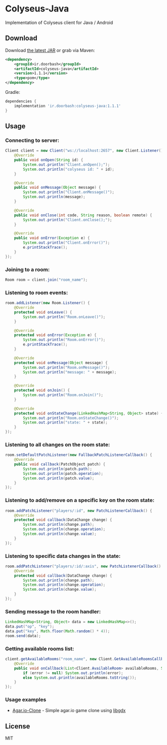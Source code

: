 # Colyseus-Java

Implementation of Colyseus client for Java / Android

## Download

Download [the latest JAR](https://github.com/doorbash/colyseus-java/releases/latest) or grab via Maven:

```xml
<dependency>
    <groupId>ir.doorbash</groupId>
    <artifactId>colyseus-java</artifactId>
    <version>1.1.1</version>
    <type>pom</type>
</dependency>
```

Gradle: 
```groovy
dependencies {
    implementation 'ir.doorbash:colyseus-java:1.1.1'
}
```

## Usage

### Connecting to server:

```java
Client client = new Client("ws://localhost:2657", new Client.Listener() {
    @Override
    public void onOpen(String id) {
        System.out.println("Client.onOpen();");
        System.out.println("colyseus id: " + id);
    }

    @Override
    public void onMessage(Object message) {
        System.out.println("Client.onMessage()");
        System.out.println(message);
    }

    @Override
    public void onClose(int code, String reason, boolean remote) {
        System.out.println("Client.onClose();");
    }

    @Override
    public void onError(Exception e) {
        System.out.println("Client.onError()");
        e.printStackTrace();
    }
});
```

### Joining to a room:

```java
Room room = client.join("room_name");
```
### Listening to room events:

```java
room.addListener(new Room.Listener() {
    @Override
    protected void onLeave() {
        System.out.println("Room.onLeave()");
    }

    @Override
    protected void onError(Exception e) {
        System.out.println("Room.onError()");
        e.printStackTrace();
    }

    @Override
    protected void onMessage(Object message) {
        System.out.println("Room.onMessage()");
        System.out.println("message: " + message);
    }

    @Override
    protected void onJoin() {
        System.out.println("Room.onJoin()");
    }

    @Override
    protected void onStateChange(LinkedHashMap<String, Object> state) {
        System.out.println("Room.onStateChange()");
        System.out.println("state: " + state);
    }
});
```
### Listening to all changes on the room state:

```java
room.setDefaultPatchListener(new FallbackPatchListenerCallback() {
    @Override
    public void callback(PatchObject patch) {
        System.out.println(patch.path);
        System.out.println(patch.operation);
        System.out.println(patch.value);
    }
});
```
### Listening to add/remove on a specific key on the room state:

```java
room.addPatchListener("players/:id", new PatchListenerCallback() {
    @Override
    protected void callback(DataChange change) {
        System.out.println(change.path);
        System.out.println(change.operation);
        System.out.println(change.value);
    }
});
```

### Listening to specific data changes in the state:

```java
room.addPatchListener("players/:id/:axis", new PatchListenerCallback() {
    @Override
    protected void callback(DataChange change) {
        System.out.println(change.path);
        System.out.println(change.operation);
        System.out.println(change.value);
    }
});
```

### Sending message to the room handler:

```java
LinkedHashMap<String, Object> data = new LinkedHashMap<>();
data.put("op", "key");
data.put("key", Math.floor(Math.random() * 4));
room.send(data);
```

### Getting available rooms list:

```java
client.getAvailableRooms("room_name", new Client.GetAvailableRoomsCallback() {
    @Override
    public void onCallback(List<Client.AvailableRoom> availableRooms, String error) {
        if (error != null) System.out.println(error);
        else System.out.println(availableRooms.toString());
    }
});
```


### Usage examples

- [Agar.io-Clone](https://github.com/doorbash/agar.io-clone) - Simple agar.io game clone using [libgdx](https://libgdx.badlogicgames.com/)

## License

MIT
